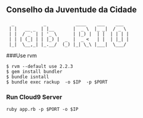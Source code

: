 ## Conselho da Juventude da Cidade
```
  _           _           ____    ___    ___  
 | |   __ _  | |__       |  _ \  |_ _|  / _ \ 
 | |  / _` | | '_ \      | |_) |  | |  | | | |
 | | | (_| | | |_) |  _  |  _ <   | |  | |_| |
 |_|  \__,_| |_.__/  (_) |_| \_\ |___|  \___/ 
```

###Use rvm
```
$ rvm --default use 2.2.3 
$ gem install bundler
$ bundle isntall
$ bundle exec rackup  -o $IP  -p $PORT
```
### Run Cloud9 Server
```ruby app.rb -p $PORT -o $IP```